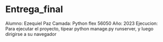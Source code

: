 # Entrega_final
Alumno: Ezequiel Paz
Camada: Python flex 56050
Año: 2023
Ejecucion:
Para ejecutar el proyecto, tipear python manage.py runserver, y luego dirigirse a su navegador
